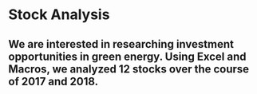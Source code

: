# Stock Analysis

## We are interested in researching investment opportunities in green energy. Using Excel and Macros, we analyzed 12 stocks over the course of 2017 and 2018.


